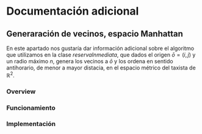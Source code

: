 # Documentación adicional

## Generaración de vecinos, espacio Manhattan

En este apartado nos gustaría dar información adicional sobre el algoritmo que utilizamos en la clase *reservaInmediata*, que dados el origen $\bar{o} = ( i, j )$ 
y un radio máximo $n$, genera los vecinos a $\bar{o}$ y los ordena en sentido antihorario, de menor a mayor distacia, en el espacio métrico del taxista de $\mathbb{R}^2$.

### Overview




### Funcionamiento

### Implementación
